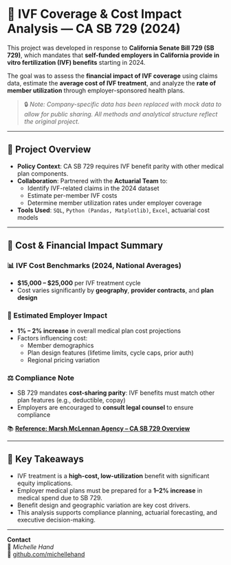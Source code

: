 # 🧬 IVF Coverage & Cost Impact Analysis — CA SB 729 (2024)

This project was developed in response to **California Senate Bill 729 (SB 729)**, which mandates that **self-funded employers in California provide in vitro fertilization (IVF) benefits** starting in 2024.

The goal was to assess the **financial impact of IVF coverage** using claims data, estimate the **average cost of IVF treatment**, and analyze the **rate of member utilization** through employer-sponsored health plans.

> 🔒 _Note: Company-specific data has been replaced with mock data to allow for public sharing. All methods and analytical structure reflect the original project._

---

## 💼 Project Overview

- **Policy Context**: CA SB 729 requires IVF benefit parity with other medical plan components.
- **Collaboration**: Partnered with the **Actuarial Team** to:
  - Identify IVF-related claims in the 2024 dataset
  - Estimate per-member IVF costs
  - Determine member utilization rates under employer coverage
- **Tools Used**: `SQL`, `Python (Pandas, Matplotlib)`, `Excel`, actuarial cost models

---

## 💸 Cost & Financial Impact Summary

### 📊 IVF Cost Benchmarks (2024, National Averages)
- **$15,000 – $25,000** per IVF treatment cycle
- Cost varies significantly by **geography**, **provider contracts**, and **plan design**

### 🧾 Estimated Employer Impact
- **1% – 2% increase** in overall medical plan cost projections
- Factors influencing cost:
  - Member demographics
  - Plan design features (lifetime limits, cycle caps, prior auth)
  - Regional pricing variation

### ⚖️ Compliance Note
- SB 729 mandates **cost-sharing parity**: IVF benefits must match other plan features (e.g., deductible, copay)
- Employers are encouraged to **consult legal counsel** to ensure compliance

📚 **[Reference: Marsh McLennan Agency – CA SB 729 Overview](https://www.marshmma.com/us/locations/california/walnut-creek/sb-729-california-fertility-coverage.html?utm_source=bambu&utm_medium=social&utm_campaign=rgl-gen-thoughtleadership-2025&blaid=7473260)**

---

## 📌 Key Takeaways

- IVF treatment is a **high-cost, low-utilization** benefit with significant equity implications.
- Employer medical plans must be prepared for a **1–2% increase** in medical spend due to SB 729.
- Benefit design and geographic variation are key cost drivers.
- This analysis supports compliance planning, actuarial forecasting, and executive decision-making.

---

**Contact**  
📧 _Michelle Hand_  
🔗 [github.com/michellehand](https://github.com/michellehand)
